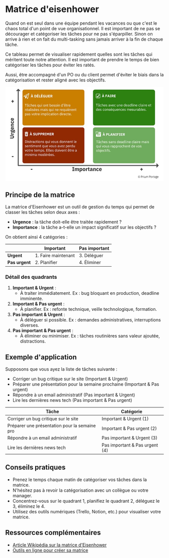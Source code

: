 # Matrice d'eisenhower

Quand on est seul dans une équipe pendant les vacances ou que c'est le chaos total d'un point de vue organisationnel. Il est important de ne pas se décourager et catégoriser les tâches pour ne pas s'éparpiller. Sinon on arrive à rien et on fait du multi-tasking sans jamais arriver à la fin de chaque tâche. 

Ce tableau permet de visualiser rapidement quelles sont les tâches qui méritent toute notre attention. Il est important de prendre le temps de bien catégoriser les tâches pour éviter les ratés. 

Aussi, être accompagné d'un PO ou du client permet d'éviter le biais dans la catégorisation et rester aligné avec les objectifs.

![eisenhower](./eisenhower.jpg)

## Principe de la matrice

La matrice d'Eisenhower est un outil de gestion du temps qui permet de classer les tâches selon deux axes :
- **Urgence** : la tâche doit-elle être traitée rapidement ?
- **Importance** : la tâche a-t-elle un impact significatif sur les objectifs ?

On obtient ainsi 4 catégories :

|                | Important                | Pas important            |
|----------------|--------------------------|--------------------------|
| **Urgent**     | 1. Faire maintenant      | 3. Déléguer              |
| **Pas urgent** | 2. Planifier             | 4. Éliminer              |

### Détail des quadrants

1. **Important & Urgent** :
   - À traiter immédiatement. Ex : bug bloquant en production, deadline imminente.
2. **Important & Pas urgent** :
   - À planifier. Ex : refonte technique, veille technologique, formation.
3. **Pas important & Urgent** :
   - À déléguer si possible. Ex : demandes administratives, interruptions diverses.
4. **Pas important & Pas urgent** :
   - À éliminer ou minimiser. Ex : tâches routinières sans valeur ajoutée, distractions.

## Exemple d'application

Supposons que vous ayez la liste de tâches suivante :
- Corriger un bug critique sur le site (Important & Urgent)
- Préparer une présentation pour la semaine prochaine (Important & Pas urgent)
- Répondre à un email administratif (Pas important & Urgent)
- Lire les dernières news tech (Pas important & Pas urgent)

| Tâche                                         | Catégorie                        |
|-----------------------------------------------|----------------------------------|
| Corriger un bug critique sur le site          | Important & Urgent (1)           |
| Préparer une présentation pour la semaine pro | Important & Pas urgent (2)       |
| Répondre à un email administratif             | Pas important & Urgent (3)       |
| Lire les dernières news tech                  | Pas important & Pas urgent (4)   |

## Conseils pratiques

- Prenez le temps chaque matin de catégoriser vos tâches dans la matrice.
- N'hésitez pas à revoir la catégorisation avec un collègue ou votre manager.
- Concentrez-vous sur le quadrant 1, planifiez le quadrant 2, déléguez le 3, éliminez le 4.
- Utilisez des outils numériques (Trello, Notion, etc.) pour visualiser votre matrice.

## Ressources complémentaires
- [Article Wikipédia sur la matrice d'Eisenhower](https://fr.wikipedia.org/wiki/Matrice_d%27Eisenhower)
- [Outils en ligne pour créer sa matrice](https://www.eisenhower.me/eisenhower-matrix/)